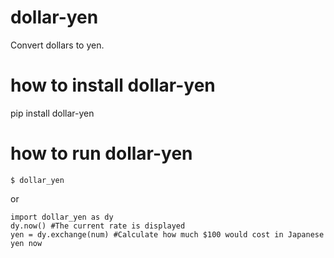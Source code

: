 # dollar-yen
Convert dollars to yen.
# how to install dollar-yen
pip install dollar-yen

# how to run dollar-yen
    $ dollar_yen
or

    import dollar_yen as dy
    dy.now() #The current rate is displayed
    yen = dy.exchange(num) #Calculate how much $100 would cost in Japanese yen now



